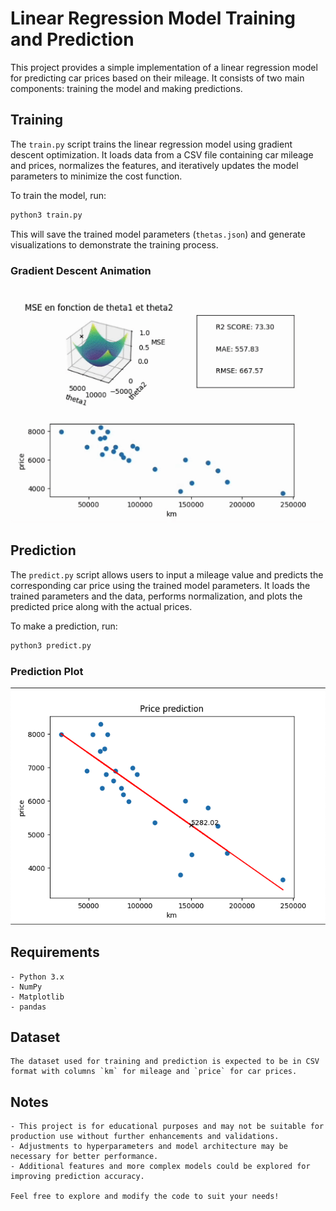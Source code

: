 # Linear Regression Model Training and Prediction

This project provides a simple implementation of a linear regression model for predicting car prices based on their mileage. It consists of two main components: training the model and making predictions.

## Training

The `train.py` script trains the linear regression model using gradient descent optimization. It loads data from a CSV file containing car mileage and prices, normalizes the features, and iteratively updates the model parameters to minimize the cost function.

To train the model, run:

```bash
python3 train.py
```

This will save the trained model parameters (`thetas.json`) and generate visualizations to demonstrate the training process.

### Gradient Descent Animation
<!-- Add gif of gradient descent animation here -->

![Gradient Descent Animation](train.gif)

## Prediction

The `predict.py` script allows users to input a mileage value and predicts the corresponding car price using the trained model parameters. It loads the trained parameters and the data, performs normalization, and plots the predicted price along with the actual prices.

To make a prediction, run:

```bash
python3 predict.py
```

### Prediction Plot
<!-- Add image of prediction plot here -->

![Prediction Plot](predict.png)

## Requirements

	- Python 3.x
	- NumPy
	- Matplotlib
	- pandas

## Dataset

	The dataset used for training and prediction is expected to be in CSV format with columns `km` for mileage and `price` for car prices.

## Notes

	- This project is for educational purposes and may not be suitable for production use without further enhancements and validations.
	- Adjustments to hyperparameters and model architecture may be necessary for better performance.
	- Additional features and more complex models could be explored for improving prediction accuracy.

	Feel free to explore and modify the code to suit your needs!
